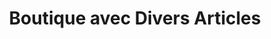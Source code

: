 ---
title: "Boutique avec Divers Articles"
url: /nzerekore/boutique-avec-divers-articles-10/
shop: Lebensmittel
---